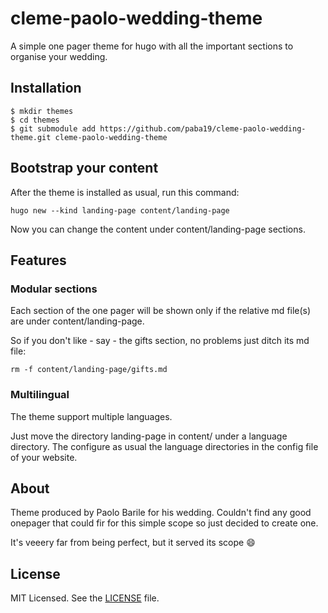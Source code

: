 # cleme-paolo-wedding-theme

A simple one pager theme for hugo with all the important sections to organise your wedding.

## Installation

```
$ mkdir themes
$ cd themes
$ git submodule add https://github.com/paba19/cleme-paolo-wedding-theme.git cleme-paolo-wedding-theme
```


## Bootstrap your content

After the theme is installed as usual, run this command:

```hugo new --kind landing-page content/landing-page```

Now you can change the content under content/landing-page sections.


## Features

### Modular sections

Each section of the one pager will be shown only if the relative md file(s) are under content/landing-page. 

So if you don't like - say - the gifts section, no problems just ditch its md file:

```
rm -f content/landing-page/gifts.md
```

### Multilingual

The theme support multiple languages.

Just move the directory landing-page in content/ under a language directory. The configure as usual the language directories in the config file of your website.


## About

Theme produced by Paolo Barile for his wedding. Couldn't find any good onepager that could fir for this simple scope so just decided to create one.

It's veeery far from being perfect, but it served its scope :smile:

## License
MIT Licensed. See the [LICENSE](LICENSE) file.

